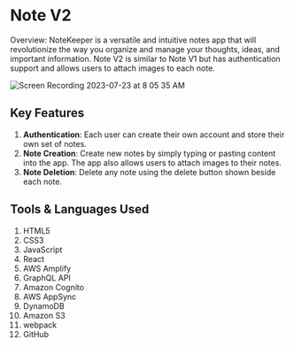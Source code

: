 # Note V2

Overview:
NoteKeeper is a versatile and intuitive notes app that will revolutionize the way you organize and manage your thoughts, ideas, and important information. Note V2 is similar to Note V1 but has authentication support and allows users to attach images to each note.

![Screen Recording 2023-07-23 at 8 05 35 AM](https://github.com/HussainAbuwala/amplify-react-graphql/assets/77569166/b364a559-6980-467f-bd3f-dec4245b3e18)

## Key Features

1. **Authentication**: Each user can create their own account and store their own set of notes.
2. **Note Creation**: Create new notes by simply typing or pasting content into the app. The app also allows users to attach images to their notes.
3. **Note Deletion**: Delete any note using the delete button shown beside each note.

## Tools & Languages Used

1. HTML5
2. CSS3
3. JavaScript
4. React
5. AWS Amplify
6. GraphQL API
7. Amazon Cognito
8. AWS AppSync
9. DynamoDB
10. Amazon S3
11. webpack
12. GitHub

